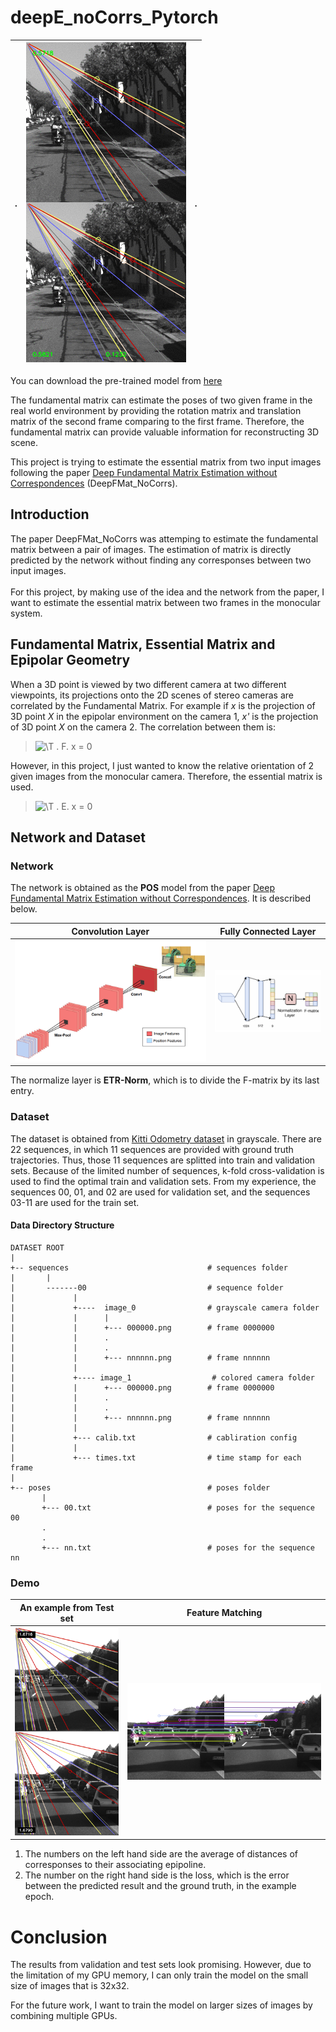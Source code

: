 # deepE_noCorrs_Pytorch
.|![demo.gif](demo.gif)        |    .
:-------------------------:|:-------------------------:|:-------------------------:

You can download the pre-trained model from [here](https://drive.google.com/file/d/1SFxVHcM9fhdzBgI8KRoAqb_chdtO5zoI/view?usp=sharing)


The fundamental matrix can estimate the poses of two given frame in the real world environment by providing the 
rotation matrix and translation matrix of the second frame comparing to the first frame. Therefore, the fundamental matrix
can provide valuable information for reconstructing 3D scene. 

This project is trying to estimate the essential matrix from two input images following the paper 
[Deep Fundamental Matrix Estimation without
Correspondences](https://arxiv.org/pdf/1810.01575.pdf) (DeepFMat_NoCorrs).

## Introduction
The paper DeepFMat_NoCorrs was attemping to estimate the fundamental matrix between a pair of images.
The estimation of matrix is directly predicted by the network without
finding any corresponses between two input images. 
\
\
For this project, by making use of the idea and the network from the paper, 
I want to estimate the essential matrix between two frames in the monocular system. 


## Fundamental Matrix, Essential Matrix and Epipolar Geometry
When a 3D point is viewed by two different camera at two different viewpoints, its projections onto the 2D 
scenes of stereo cameras are correlated by the Fundamental Matrix. For example if *x* is the projection of 3D point *X* 
in the epipolar environment on the camera 1, *x'* is the projection of 3D point *X* 
on the camera 2. The correlation between them is:
> ![\T](https://latex.codecogs.com/png.latex?\dpi{100}(x')^T) . F.  x = 0

However, in this project, I just wanted to know the relative orientation of 2 given images from the monocular camera. Therefore, the essential matrix is used. 

> ![\T](https://latex.codecogs.com/png.latex?\dpi{100}(x')^T) . E.  x = 0
## Network and Dataset

### Network
The network is obtained as the **POS** model from the paper [Deep Fundamental Matrix Estimation without
Correspondences](https://arxiv.org/pdf/1810.01575.pdf). It is described below.

Convolution Layer        |  Fully Connected Layer
:-------------------------:|:-------------------------:
![](ConvdLayer.png)   |   ![](FCLayer.png)

The normalize layer is **ETR-Norm**, which is to divide the F-matrix by its last entry.

### Dataset
The dataset is obtained from [Kitti Odometry dataset](http://www.cvlibs.net/datasets/kitti/eval_odometry.php) in grayscale. There are 22 sequences, in which 11 sequences 
are provided with ground truth trajectories. Thus, those 11 sequences are splitted into train and validation sets.
Because of the limited number of sequences, k-fold cross-validation is used to find the optimal train and validation sets.
From my experience, the sequences 00, 01, and 02 are used for validation set, and the sequences 03-11 are used for the train set. 
#### Data Directory Structure
```
DATASET ROOT
|
+-- sequences                               # sequences folder
|       |
|       -------00                           # sequence folder
|             |
|             +----  image_0                # grayscale camera folder
|             |      |
|             |      +--- 000000.png        # frame 0000000
|             |      .
|             |      .
|             |      +--- nnnnnn.png        # frame nnnnnn 
|             |
|             +---- image_1                  # colored camera folder 
|             |      +--- 000000.png        # frame 0000000
|             |      .
|             |      .
|             |      +--- nnnnnn.png        # frame nnnnnn 
|             |
|             +--- calib.txt                # cabliration config 
|             |
|             +--- times.txt                # time stamp for each frame
|
+-- poses                                   # poses folder
       |
       +--- 00.txt                          # poses for the sequence 00
       .
       .
       +--- nn.txt                          # poses for the sequence nn
```
### Demo

An example from Test set        |  Feature Matching
:-------------------------:|:-------------------------:
![](visualization/epipoLine_sift.png)   |   ![](visualization/feature_matching.png)

1. The numbers on the left hand side are the average of distances of corresponses to their associating epipoline. 
2. The number on the right hand side is the loss, which is the error between the predicted result and the ground truth, in the example epoch. 

# Conclusion

The results from validation and test sets look promising. However, due to the limitation of my GPU memory, 
I can only train the model on the small size of images that is 32x32. 

For the future work, I want to train the model on larger sizes of images by combining multiple GPUs. 




